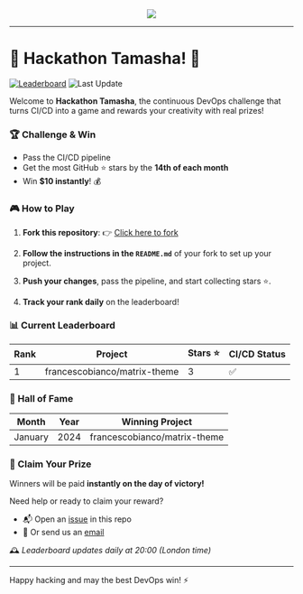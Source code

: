<div align="center">


<a href="https://www.javanile.org/hackathon/">
<img src="https://www.javanile.org/hackathon/assets/images/header4.png" />
</a>


</div>

---

# 🌟 Hackathon Tamasha! 🚀
[![Leaderboard](https://github.com/javanile/hackathon/actions/workflows/leaderboard.yml/badge.svg)](https://github.com/javanile/hackathon/actions/workflows/leaderboard.yml)
![Last Update](https://img.shields.io/badge/Last%20Update-2025--04--18%2009%3A55%3A15%20UTC-blue)  

Welcome to **Hackathon Tamasha**, the continuous DevOps challenge that turns CI/CD into a game and rewards your creativity with real prizes!

### 🏆 Challenge & Win

- Pass the CI/CD pipeline
- Get the most GitHub ⭐ stars by the **14th of each month**
- Win **$10 instantly**! 💰

### 🎮 How to Play

1. **Fork this repository**: 👉 [Click here to fork](https://github.com/javanile/mush-get-started/fork)

2. **Follow the instructions in the `README.md`** of your fork to set up your project.

3. **Push your changes**, pass the pipeline, and start collecting stars ⭐.

4. **Track your rank daily** on the leaderboard!
### 📊 Current Leaderboard
| Rank | Project                         | Stars ⭐ | CI/CD Status |
|------|----------------------------------|----------|---------------|
| 1    | francescobianco/matrix-theme     | 3        | ✅            |
### 🏅 Hall of Fame
| Month    | Year | Winning Project                   |
|----------|------|------------------------------------|
| January  | 2024 | francescobianco/matrix-theme       |
### 💸 Claim Your Prize

Winners will be paid **instantly on the day of victory!**

Need help or ready to claim your reward?
- 📬 Open an [issue](https://github.com/javanile/hackathon/issues/new) in this repo
- 📧 Or send us an [email](mailto:bianco@javanile.org)

🕰️ *Leaderboard updates daily at 20:00 (London time)*

---

Happy hacking and may the best DevOps win! ⚡
